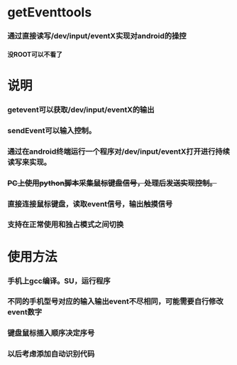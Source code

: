 # getEventtools
### 通过直接读写/dev/input/eventX实现对android的操控
#### 没ROOT可以不看了
# 说明
### getevent可以获取/dev/input/eventX的输出
### sendEvent可以输入控制。
### 通过在android终端运行一个程序对/dev/input/eventX打开进行持续读写来实现。
### ~~PC上使用python脚本采集鼠标键盘信号，处理后发送实现控制。~~
### 直接连接鼠标键盘，读取event信号，输出触摸信号
### 支持在正常使用和独占模式之间切换

# 使用方法
### 手机上gcc编译。SU，运行程序
### 不同的手机型号对应的输入输出event不尽相同，可能需要自行修改event数字
### 键盘鼠标插入顺序决定序号
### 以后考虑添加自动识别代码